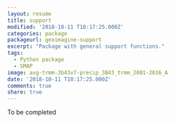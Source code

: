 ```yaml
---
layout: resume
title: support
modified: '2018-10-11 T18:17:25.000Z'
categories: package
packageurl: geoimagine-support
excerpt: "Package with general support functions."
tags:
  - Python package
  - SMAP
image: avg-trmm-3b43v7-precip_3B43_trmm_2001-2016_A
date: '2018-10-11 T18:17:25.000Z'
comments: true
share: true
---
```


To be completed
